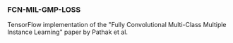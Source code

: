 ### FCN-MIL-GMP-LOSS

TensorFlow implementation of the "Fully Convolutional Multi-Class Multiple Instance Learning" paper by Pathak et al.
